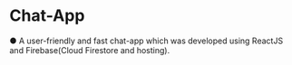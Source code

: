 # Chat-App

● A user-friendly and fast chat-app which was developed using ReactJS and Firebase(Cloud Firestore and hosting).

